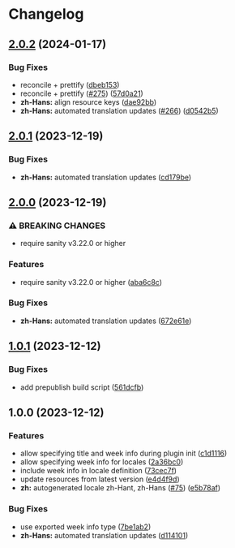 # Changelog

## [2.0.2](https://github.com/sanity-io/locales/compare/locale-zh-hans-v2.0.1...locale-zh-hans-v2.0.2) (2024-01-17)


### Bug Fixes

* reconcile + prettify ([dbeb153](https://github.com/sanity-io/locales/commit/dbeb153fc3f80207e357a888431d2fd739617821))
* reconcile + prettify ([#275](https://github.com/sanity-io/locales/issues/275)) ([57d0a21](https://github.com/sanity-io/locales/commit/57d0a21e05f631d47d74a2c029c9dcc3993bc7b0))
* **zh-Hans:** align resource keys ([dae92bb](https://github.com/sanity-io/locales/commit/dae92bba8d1f4c6c69e54c8e72bd38b4226a147b))
* **zh-Hans:** automated translation updates ([#266](https://github.com/sanity-io/locales/issues/266)) ([d0542b5](https://github.com/sanity-io/locales/commit/d0542b59a15063094ed62c0d93b57cd7b8393718))

## [2.0.1](https://github.com/sanity-io/locales/compare/locale-zh-hans-v2.0.0...locale-zh-hans-v2.0.1) (2023-12-19)


### Bug Fixes

* **zh-Hans:** automated translation updates ([cd179be](https://github.com/sanity-io/locales/commit/cd179be1f53d383712dbfd06d77877011a838ad3))

## [2.0.0](https://github.com/sanity-io/locales/compare/locale-zh-hans-v1.0.1...locale-zh-hans-v2.0.0) (2023-12-19)


### ⚠ BREAKING CHANGES

* require sanity v3.22.0 or higher

### Features

* require sanity v3.22.0 or higher ([aba6c8c](https://github.com/sanity-io/locales/commit/aba6c8c3fd4f6e11b193b96a3821420f72ccc47d))


### Bug Fixes

* **zh-Hans:** automated translation updates ([672e61e](https://github.com/sanity-io/locales/commit/672e61e0b2c173b9627e81ba5eb3728fd0f3902e))

## [1.0.1](https://github.com/sanity-io/locales/compare/locale-zh-hans-v1.0.0...locale-zh-hans-v1.0.1) (2023-12-12)


### Bug Fixes

* add prepublish build script ([561dcfb](https://github.com/sanity-io/locales/commit/561dcfb24ab12f98fcc590b0dbc2cf297ea60485))

## 1.0.0 (2023-12-12)


### Features

* allow specifying title and week info during plugin init ([c1d1116](https://github.com/sanity-io/locales/commit/c1d1116bab0c99c6506a9744e33d6cf282bf1c1b))
* allow specifying week info for locales ([2a36bc0](https://github.com/sanity-io/locales/commit/2a36bc08c6aaed7f47c48c5598e36849cef2864f))
* include week info in locale definition ([73cec7f](https://github.com/sanity-io/locales/commit/73cec7fb69ac92a565282aac0d08f13b634372fb))
* update resources from latest version ([e4d4f9d](https://github.com/sanity-io/locales/commit/e4d4f9daf8c2566f3ee7c9b002ac6d0051a2734c))
* **zh:** autogenerated locale zh-Hant, zh-Hans ([#75](https://github.com/sanity-io/locales/issues/75)) ([e5b78af](https://github.com/sanity-io/locales/commit/e5b78afc62541ae06b28f72ab131a9e45d5ec3e5))


### Bug Fixes

* use exported week info type ([7be1ab2](https://github.com/sanity-io/locales/commit/7be1ab27939e1836e000155c576362fb5f54bd3e))
* **zh-Hans:** automated translation updates ([d114101](https://github.com/sanity-io/locales/commit/d1141013d97fbd862cf984fbef7c248bb0d18f5c))
